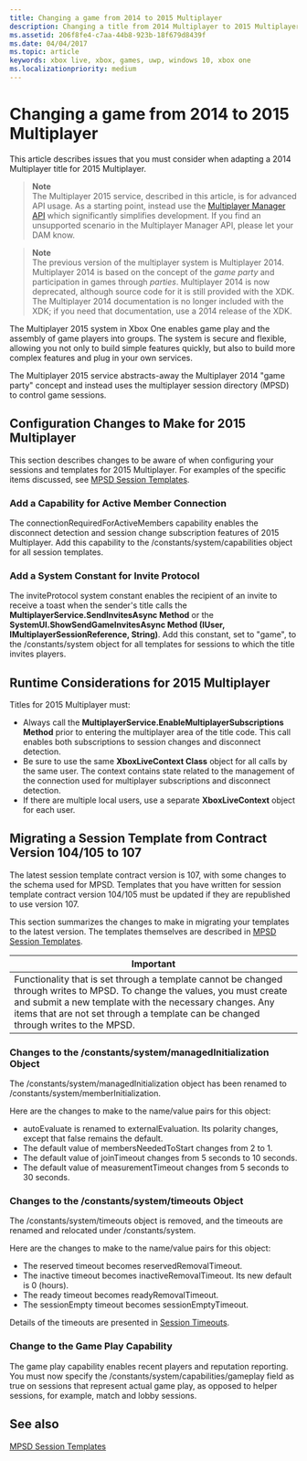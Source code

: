 ```yaml
---
title: Changing a game from 2014 to 2015 Multiplayer
description: Changing a title from 2014 Multiplayer to 2015 Multiplayer.
ms.assetid: 206f8fe4-c7aa-44b8-923b-18f679d8439f
ms.date: 04/04/2017
ms.topic: article
keywords: xbox live, xbox, games, uwp, windows 10, xbox one
ms.localizationpriority: medium
---
```


# Changing a game from 2014 to 2015 Multiplayer

This article describes issues that you must consider when adapting a 2014 Multiplayer title for 2015 Multiplayer.

<!-- from ~\multiplayer\multiplayer-appendix\multiplayer-appendix.md: -->
> **Note**  
The Multiplayer 2015 service, described in this article, is for advanced API usage.  As a starting point, instead use the [Multiplayer Manager API](../multiplayer-manager/multiplayer-manager.md) which significantly simplifies development. If you find an unsupported scenario in the Multiplayer Manager API, please let your DAM know.

> **Note**  
The previous version of the multiplayer system is Multiplayer 2014.
Multiplayer 2014 is based on the concept of the *game party* and participation in games through *parties*.
Multiplayer 2014 is now deprecated, although source code for it is still provided with the XDK.
The Multiplayer 2014 documentation is no longer included with the XDK; if you need that documentation, use a 2014 release of the XDK.

The Multiplayer 2015 system in Xbox One enables game play and the assembly of game players into groups.
The system is secure and flexible, allowing you not only to build simple features quickly, but also to build more complex features and plug in your own services.

The Multiplayer 2015 service abstracts-away the Multiplayer 2014 "game party" concept and instead uses the multiplayer session directory (MPSD) to control game sessions.
<!-- / multiplayer-appendix.md -->


## Configuration Changes to Make for 2015 Multiplayer

This section describes changes to be aware of when configuring your sessions and templates for 2015 Multiplayer.
For examples of the specific items discussed, see [MPSD Session Templates](../multiplayer-session/mpsd-overview.md).


### Add a Capability for Active Member Connection

The connectionRequiredForActiveMembers capability enables the disconnect detection and session change subscription features of 2015 Multiplayer.
Add this capability to the /constants/system/capabilities object for all session templates.


### Add a System Constant for Invite Protocol

The inviteProtocol system constant enables the recipient of an invite to receive a toast when the sender's title calls the **MultiplayerService.SendInvitesAsync Method** or the **SystemUI.ShowSendGameInvitesAsync Method (IUser, IMultiplayerSessionReference, String)**.
Add this constant, set to "game", to the /constants/system object for all templates for sessions to which the title invites players.


## Runtime Considerations for 2015 Multiplayer

Titles for 2015 Multiplayer must:
-   Always call the **MultiplayerService.EnableMultiplayerSubscriptions Method** prior to entering the multiplayer area of the title code. This call enables both subscriptions to session changes and disconnect detection.
-   Be sure to use the same **XboxLiveContext Class** object for all calls by the same user. The context contains state related to the management of the connection used for multiplayer subscriptions and disconnect detection.
-   If there are multiple local users, use a separate **XboxLiveContext** object for each user.


## Migrating a Session Template from Contract Version 104/105 to 107

The latest session template contract version is 107, with some changes to the schema used for MPSD.
Templates that you have written for session template contract version 104/105 must be updated if they are republished to use version 107.

This section summarizes the changes to make in migrating your templates to the latest version.
The templates themselves are described in [MPSD Session Templates](../multiplayer-session/mpsd-overview.md).

| Important                                                                                                                                                                                                                                                      |
|-----------------------------------------------------------------------------------------------------------------------------------------------------------------------------------------------------------------------------------------------------------------------------|
| Functionality that is set through a template cannot be changed through writes to MPSD. To change the values, you must create and submit a new template with the necessary changes. Any items that are not set through a template can be changed through writes to the MPSD. |


### Changes to the /constants/system/managedInitialization Object

The /constants/system/managedInitialization object has been renamed to /constants/system/memberInitialization.

Here are the changes to make to the name/value pairs for this object:
- autoEvaluate is renamed to externalEvaluation. Its polarity changes, except that false remains the default.
- The default value of membersNeededToStart changes from 2 to 1.
- The default value of joinTimeout changes from 5 seconds to 10 seconds.
- The default value of measurementTimeout changes from 5 seconds to 30 seconds.


### Changes to the /constants/system/timeouts Object

The /constants/system/timeouts object is removed, and the timeouts are renamed and relocated under /constants/system.

Here are the changes to make to the name/value pairs for this object:
- The reserved timeout becomes reservedRemovalTimeout.
- The inactive timeout becomes inactiveRemovalTimeout. Its new default is 0 (hours).
- The ready timeout becomes readyRemovalTimeout.
- The sessionEmpty timeout becomes sessionEmptyTimeout.

Details of the timeouts are presented in [Session Timeouts](../multiplayer-session/mpsd-details.md).


### Change to the Game Play Capability

The game play capability enables recent players and reputation reporting.
You must now specify the /constants/system/capabilities/gameplay field as true on sessions that represent actual game play, as opposed to helper sessions, for example, match and lobby sessions.


## See also

[MPSD Session Templates](../multiplayer-session/mpsd-details.md)
